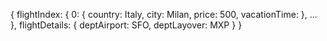 {
  flightIndex: {
    0: {
      country: Italy,
      city: Milan,
      price: 500,
      vacationTime:
    },
    ...
  },
  flightDetails: {
    deptAirport: SFO,
    deptLayover: MXP
  }
}
